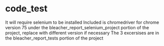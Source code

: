 # code_test
It will require selenium to be installed
Included is chromedriver for chrome version 75 under the bleacher_report_selenium_project portion of the project, replace with different version if necessary
The 3 excersises are in the bleacher_report_tests portion of the project
